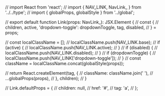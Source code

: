 // import React from 'react';
// import { NAV_LINK, NavLink_ } from '../../type';
// import { globalProps, globalStyle } from '../global';

// export default function Link(props: NavLink_): JSX.Element {
//   const {
//     children, active, 'dropdown-toggle': dropdownToggle, tag, disabled,
//   } = props;

//   const localClassName = [];
//   localClassName.push(NAV_LINK.base);
//   if (active) {
//     localClassName.push(NAV_LINK.active);
//   }
//   if (disabled) {
//     localClassName.push(NAV_LINK.disabled);
//   }
//   if (dropdownToggle) {
//     localClassName.push(NAV_LINK['dropdown-toggle']);
//   }
//   const className = localClassName.concat(globalStyle(props));

//   return React.createElement(tag, {
//     className: className.join(' '),
//     ...globalProps(props),
//   }, children);
// }

// Link.defaultProps = {
//   children: null,
//   href: '#',
//   tag: 'a',
// };
